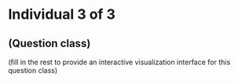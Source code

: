 # Individual 3 of 3

## (Question class)

(fill in the rest to provide an interactive visualization interface for
    this question class)
